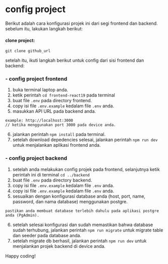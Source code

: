# config project
Berikut adalah cara konfigurasi projek ini dari segi frontend dan backend. sebelum itu, lakukan langkah berikut:

#### clone project:
````
git clone github_url
````
setelah itu, ikuti langkah berikut untuk config dari sisi frontend dan backend:
### - config project frontend
1. buka terminal laptop anda.
2. ketik perintah `` cd frontend-react19 `` pada terminal
3. buat file ``.env`` pada directory frontend.
4. copy isi file ``.env.example`` kedalam file ``.env`` anda.
5. masukkan API URL pada backend anda.
```
example: http://localhost:3000
// ketika menggunakan port 3000 pada device anda.
```
6. jalankan perintah ``npm install`` pada terminal.
7. setelah download depedencies selesai, jalankan perintah ``npm run dev`` untuk menjalankan aplikasi frontend anda.
### - config project backend
1. setelah anda melakukan config projek pada frontend, selanjutnya ketik perintah ini di terminal ``` cd ../backend ```
2. buat file ``.env`` pada directory backend.
3. copy isi file ``.env.example`` kedalam file ``.env`` anda.
4. copy isi file ``.env.example`` kedalam file ``.env`` anda.
5. sesuaikan dengan konfigurasi database anda (host, port, name, password, dan nama database) menggunakan postgre.
```
pastikan anda membuat database terlebih dahulu pada aplikasi postgre anda (PgAdmin).
```
6. setelah selesai konfigurasi dan sudah memastikan bahwa database sudah terhubung, jalankan perintah ``npm run migrate`` untuk migrate table dan seeder pada database anda.
7. setelah migrate db berhasil, jalankan perintah ``npm run dev`` untuk menjalankan projek backend di device anda.

Happy coding!